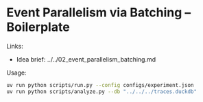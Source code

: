 
# Event Parallelism via Batching – Boilerplate

Links:
- Idea brief: ../../02_event_parallelism_batching.md

Usage:
```bash
uv run python scripts/run.py --config configs/experiment.json
uv run python scripts/analyze.py --db "../../../traces.duckdb"
```
